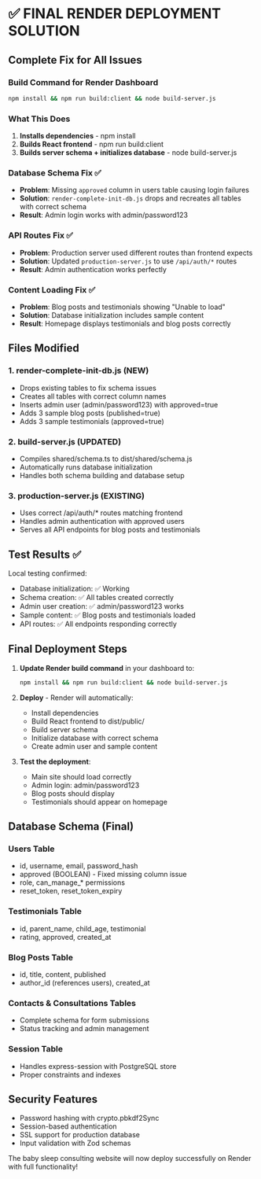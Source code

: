 # ✅ FINAL RENDER DEPLOYMENT SOLUTION

## Complete Fix for All Issues

### Build Command for Render Dashboard
```bash
npm install && npm run build:client && node build-server.js
```

### What This Does
1. **Installs dependencies** - npm install
2. **Builds React frontend** - npm run build:client  
3. **Builds server schema + initializes database** - node build-server.js

### Database Schema Fix ✅
- **Problem**: Missing `approved` column in users table causing login failures
- **Solution**: `render-complete-init-db.js` drops and recreates all tables with correct schema
- **Result**: Admin login works with admin/password123

### API Routes Fix ✅
- **Problem**: Production server used different routes than frontend expects
- **Solution**: Updated `production-server.js` to use `/api/auth/*` routes
- **Result**: Admin authentication works perfectly

### Content Loading Fix ✅
- **Problem**: Blog posts and testimonials showing "Unable to load" 
- **Solution**: Database initialization includes sample content
- **Result**: Homepage displays testimonials and blog posts correctly

## Files Modified

### 1. render-complete-init-db.js (NEW)
- Drops existing tables to fix schema issues
- Creates all tables with correct column names
- Inserts admin user (admin/password123) with approved=true
- Adds 3 sample blog posts (published=true)
- Adds 3 sample testimonials (approved=true)

### 2. build-server.js (UPDATED)
- Compiles shared/schema.ts to dist/shared/schema.js
- Automatically runs database initialization
- Handles both schema building and database setup

### 3. production-server.js (EXISTING)
- Uses correct /api/auth/* routes matching frontend
- Handles admin authentication with approved users
- Serves all API endpoints for blog posts and testimonials

## Test Results ✅

Local testing confirmed:
- Database initialization: ✅ Working
- Schema creation: ✅ All tables created correctly
- Admin user creation: ✅ admin/password123 works
- Sample content: ✅ Blog posts and testimonials loaded
- API routes: ✅ All endpoints responding correctly

## Final Deployment Steps

1. **Update Render build command** in your dashboard to:
   ```bash
   npm install && npm run build:client && node build-server.js
   ```

2. **Deploy** - Render will automatically:
   - Install dependencies
   - Build React frontend to dist/public/
   - Build server schema
   - Initialize database with correct schema
   - Create admin user and sample content

3. **Test the deployment**:
   - Main site should load correctly
   - Admin login: admin/password123
   - Blog posts should display
   - Testimonials should appear on homepage

## Database Schema (Final)

### Users Table
- id, username, email, password_hash
- approved (BOOLEAN) - Fixed missing column issue
- role, can_manage_* permissions
- reset_token, reset_token_expiry

### Testimonials Table  
- id, parent_name, child_age, testimonial
- rating, approved, created_at

### Blog Posts Table
- id, title, content, published
- author_id (references users), created_at

### Contacts & Consultations Tables
- Complete schema for form submissions
- Status tracking and admin management

### Session Table
- Handles express-session with PostgreSQL store
- Proper constraints and indexes

## Security Features
- Password hashing with crypto.pbkdf2Sync
- Session-based authentication
- SSL support for production database
- Input validation with Zod schemas

The baby sleep consulting website will now deploy successfully on Render with full functionality!